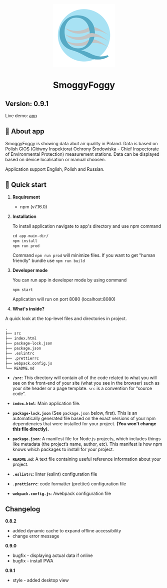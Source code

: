 <p align="center">
    <img alt="Air Quality Logo" src="src/assets/AirQualityLogo.svg" width="200" />
</p>

<h1 align="center">
  SmoggyFoggy
</h1>

## Version: 0.9.1

Live demo: [app]

## 💨 About app

SmoggyFoggy is showing data abut air quality in Poland. Data is based on Polish GIOS (Główny Inspektorat Ochrony Środowiska - Chief Inspectorate of Environmental Protection) measurement stations.
Data can be displayed based on device localisation or manual choosen.

Application support English, Polish and Russian.

## 🚀 Quick start

1.  **Requirement**

    - npm (v7.16.0)

2.  **Installation**

    To install application navigate to app's directory and use npm command

    ```shell
    cd app-main-dir/
    npm install
    npm run prod
    ```

    Command `npm run prod` will minimize files. If you want to get "human friendly" bundle use `npm run build`

3.  **Developer mode**

    You can run app in developer mode by using command

    ```shell
    npm start
    ```

    Application will run on port 8080 (localhost:8080)

4.  **What's inside?**

A quick look at the top-level files and directories in project.

    .
    ├── src
    ├── index.html
    ├── package-lock.json
    ├── package.json
    ├── .eslintrc
    ├── .prettierrc
    ├── webpack.config.js
    └── README.md

- **`/src`**: This directory will contain all of the code related to what you will see on the front-end of your site (what you see in the browser) such as your site header or a page template. `src` is a convention for “source code”.

- **`index.html`**: Main application file.

- **`package-lock.json`** (See `package.json` below, first). This is an automatically generated file based on the exact versions of your npm dependencies that were installed for your project. **(You won’t change this file directly).**

- **`package.json`**: A manifest file for Node.js projects, which includes things like metadata (the project’s name, author, etc). This manifest is how npm knows which packages to install for your project.

- **`README.md`**: A text file containing useful reference information about your project.

- **`.eslintrc`**: linter (eslint) configuration file

- **`.prettierrc`**: code formatter (prettier) configuration file

- **`webpack.config.js`**: Awebpack configuration file

## Changelog

**0.8.2**

- added dynamic cache to expand offline accessibility
- change error message

**0.9.0**

- bugfix - displaying actual data if online
- bugfix - install PWA

**0.9.1**

- style - added desktop view

[app]: https://optimistic-hoover-b823d7.netlify.app/
